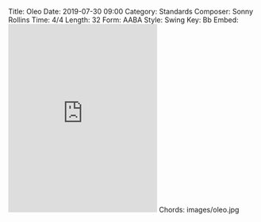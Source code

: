 Title: Oleo
Date: 2019-07-30 09:00
Category: Standards
Composer: Sonny Rollins
Time: 4/4
Length: 32
Form: AABA
Style: Swing
Key: Bb
Embed: <iframe src="https://open.spotify.com/embed/playlist/3FcCxiYW2IjJqyDYHHkQCr" width="300" height="380" frameborder="0" allowtransparency="true" allow="encrypted-media"></iframe>
Chords: images/oleo.jpg
